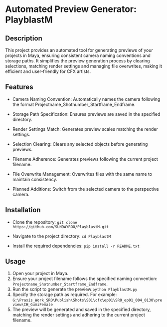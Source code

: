 # Automated Preview Generator: PlayblastM

## Description

This project provides an automated tool for generating previews of your projects in Maya,
ensuring consistent camera naming conventions and storage paths. 
It simplifies the preview generation process by clearing selections,
matching render settings and managing file overwrites, making it efficient and user-friendly for CFX artists.

## Features
- Camera Naming Convention: Automatically names the camera following the format Projectname_Shotnumber_Startframe_Endframe.

- Storage Path Specification: Ensures previews are saved in the specified directory.

- Render Settings Match: Generates preview scales matching the render settings.

- Selection Clearing: Clears any selected objects before generating previews.

- Filename Adherence: Generates previews following the current project filename.

- File Overwrite Management: Overwrites files with the same name to maintain consistency.

- Planned Additions: Switch from the selected camera to the perspective camera.

## Installation
- Clone the repository:
`git clone https://github.com/SUNDAYROO/PlayblastM.git`

- Navigate to the project directory:
`cd PlayblastM`

- Install the required dependencies:
`pip install -r README.txt`

## Usage
1. Open your project in Maya.
2. Ensure your project filename follows the specified naming convention: `Projectname_Shotnumber_Startframe_Endframe`.
3. Run the script to generate the preview:`python PlayblastM.py`
4. Specify the storage path as required. For example:
`G:\Praxis_Work_SRO\Publish\Shots\S01\cfx\ep01\SRO_ep01_004_0130\preview\CH_GumiFemale`
5. The preview will be generated and saved in the specified directory, matching the render settings and adhering to the current project filename.

